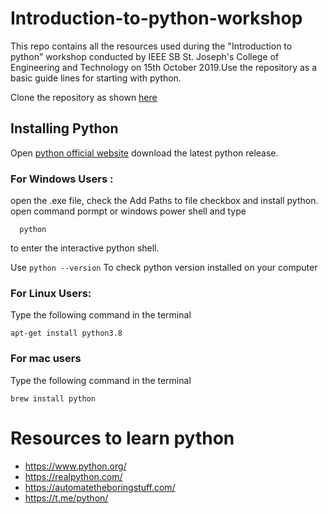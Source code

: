 # Introduction-to-python-workshop

This repo contains all the resources used during the "Introduction to python" workshop conducted by IEEE SB St. Joseph's College of Engineering and Technology on 15th October 2019.Use the repository as a basic guide lines for starting with python. 

Clone the repository as shown [here](https://help.github.com/en/articles/cloning-a-repository)

## Installing Python

Open [python official website](https://www.python.org/) download the latest python release.

### For Windows Users :

open the .exe file, check the Add Paths to file checkbox and install python.
open command pormpt or windows power shell and type

	  python
to enter the interactive python shell.

Use ```python --version``` To check python version installed on your computer

### For Linux Users:
Type the following command in the terminal

	apt-get install python3.8
### For mac users
Type the following command in the terminal

```
brew install python
```

# Resources to learn python
* https://www.python.org/
* https://realpython.com/
* https://automatetheboringstuff.com/
* https://t.me/python/
